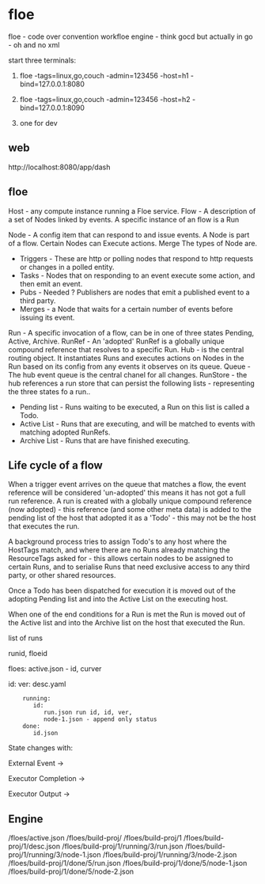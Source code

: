 floe
====

floe - code over convention workfloe engine - think gocd but actually in go - oh and no xml


start three terminals:

1. floe -tags=linux,go,couch -admin=123456 -host=h1 -bind=127.0.0.1:8080

2. floe -tags=linux,go,couch -admin=123456 -host=h2 -bind=127.0.0.1:8090

3. one for dev

web 
---

http://localhost:8080/app/dash


floe 
----
Host - any compute instance running a Floe service.
Flow - A description of a set of Nodes linked by events. A specific instance of an flow is a Run

Node - A config item that can respond to and issue events. A Node is part of a flow. Certain Nodes can Execute actions. Merge 
The types of Node are. 

* Triggers - These are http or polling nodes that respond to http requests or changes in a polled entity.
* Tasks - Nodes that on responding to an event execute some action, and then emit an event.
* Pubs - Needed ? Publishers are nodes that emit a published event to a third party. 
* Merges - a Node that waits for a certain number of events before issuing its event.

Run - A specific invocation of a flow, can be in one of three states Pending, Active, Archive.
RunRef - An 'adopted' RunRef is a globally unique compound reference that resolves to a specific Run.
Hub  - is the central routing object. It instantiates Runs and executes actions on Nodes in the Run based on its config from any events it observes on its queue.
Queue - The hub event queue is the central chanel for all changes.
RunStore - the hub references a run store that can persist the following lists - representing the three states fo a run..
* Pending list - Runs waiting to be executed, a Run on this list is called a Todo.
* Active List - Runs that are executing, and will be matched to events with matching adopted RunRefs. 
* Archive List - Runs that are have finished executing.


Life cycle of a flow
--------------------
When a trigger event arrives on the queue that matches a flow, the event reference will be considered 'un-adopted' this means it has not got a full run reference. A run is created with a globally unique compound reference (now adopted) - this reference (and some other meta data) is added to the pending list of the host that adopted it as a 'Todo' - this may not be the host that executes the run.

A background process tries to assign Todo's to any host where the HostTags match, and where there are no Runs already matching the ResourceTags asked for - this allows certain nodes to be assigned to certain Runs, and to serialise Runs that need exclusive access to any third party, or other shared resources.

Once a Todo has been dispatched for execution it is moved out of the adopting Pending list and into the Active List on the executing host.

When one of the end conditions for a Run is met the Run is moved out of the Active list and into the Archive list on the host that executed the Run.



list of runs

runid, floeid


floes:
   active.json - id, curver

   id:
     ver:
        desc.yaml

        running:
           id:
              run.json run id, id, ver,
              node-1.json - append only status
        done:
           id.json
              




State changes with:

External Event ->  

Executor Completion -> 

Executor Output -> 


Engine
------
/floes/active.json
/floes/build-proj/
/floes/build-proj/1
/floes/build-proj/1/desc.json
/floes/build-proj/1/running/3/run.json
/floes/build-proj/1/running/3/node-1.json
/floes/build-proj/1/running/3/node-2.json
/floes/build-proj/1/done/5/run.json
/floes/build-proj/1/done/5/node-1.json
/floes/build-proj/1/done/5/node-2.json






